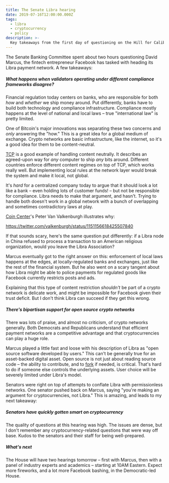 ```yaml
---
title: The Senate Libra hearing
date: 2019-07-16T12:00:00.000Z
tags:
  - libra
  - cryptocurrency
  - policy
description: >-
  Key takeaways from the first day of questioning on the Hill for Calibra's David Marcus.
---
```


The Senate Banking Committee spent about two hours questioning David Marcus, the fintech entrepreneur Facebook has tasked with heading its Libra payment network. A few takeaways:

##### What happens when validators operating under different compliance frameworks disagree?

Financial regulation today centers on banks, who are responsible for both _how_ and _whether_ we ship money around. Put differently, banks have to build both technology and compliance infrastructure. Compliance mostly happens at the level of national and local laws – true "international law" is pretty limited.

One of Bitcoin's major innovations was separating these two concerns and _only_ answering the "how." This is a great idea for a global medium of exchange. Crypto networks are basic infrastructure, like the internet, so it's a good idea for them to be content-neutral.

[TCP](https://en.wikipedia.org/wiki/Transmission_Control_Protocol) is a good example of handling content neutrally. It describes an agreed-upon way for _any_ computer to ship _any_ bits around. Different countries enforce different content regimes on top of TCP, which works really well. But implementing local rules at the network layer would break the system and make it local, not global.

It's _hard_ for a centralized company today to argue that it should look a lot like a bank – even holding lots of customer funds! – but not be responsible for compliance. Libra needs to make that argument, and hasn't. Trying to handle both doesn't work in a global network with a bunch of overlapping and sometimes contradictory laws at play.

[Coin Center](https://coincenter.org)'s Peter Van Valkenburgh illustrates why:

https://twitter.com/valkenburgh/status/1151156618425507840

If that sounds scary, here's the same question put differently: if a Libra node in China refused to process a transaction to an American religious organization, would you leave the Libra Association?

Marcus eventually got to the right answer on this: enforcement of local laws happens at the edges, at locally-regulated banks and exchanges, just like the rest of the financial system. But he also went on a scary tangent about how Libra might be able to police payments for regulated goods like Facebook currently restricts posts and ads.

Explaining that this type of content restriction _shouldn't_ be part of a crypto network is delicate work, and might be impossible for Facebook given their trust deficit. But I don't think Libra can succeed if they get this wrong.

##### There's bipartisan support for open source crypto networks

There was lots of praise, and almost no criticism, of crypto networks generally. Both Democrats and Republicans understand that efficient payment networks are a competitive advantage and that cryptocurrencies can play a huge role.

Marcus played a little fast and loose with his description of Libra as "open source software developed by users." This can't be generally true for an asset-backed digital asset. Open source is not just about reading source code – the ability to contribute, and to [fork](<https://en.wikipedia.org/wiki/Fork_(software_development)>) if needed, is critical. That's hard to do if someone else controls the underlying assets. User choice will be severely limited under Libra's model.

Senators were right on top of attempts to conflate Libra with permissionless networks. One senator pushed back on Marcus, saying "you're making an argument for cryptocurrencies, not Libra." This is amazing, and leads to my next takeaway:

##### Senators have quickly gotten smart on cryptocurrency

The quality of questions at this hearing was high. The issues are dense, but I don't remember any cryptocurrency-related questions that were way off base. Kudos to the senators and their staff for being well-prepared.

##### What's next

The House will have two hearings tomorrow – first with Marcus, then with a panel of industry experts and academics – starting at 10AM Eastern. Expect more fireworks, and a lot more Facebook bashing, in the Democratic-led House.
